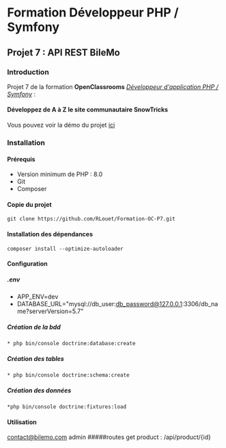 # Formation Développeur PHP / Symfony
## Projet 7 : API REST BileMo

### Introduction
Projet 7 de la formation **OpenClassrooms** [*Développeur d'application PHP / Symfony*](https://openclassrooms.com/fr/paths/59-developpeur-dapplication-php-symfony) :

#### Développez de A à Z le site communautaire SnowTricks

Vous pouvez voir la démo du projet [ici](https://snowtricks.romainlouet.fr/)

### Installation

#### Prérequis
*   Version minimum de PHP : 8.0
*   Git
*   Composer

#### Copie du projet
`git clone https://github.com/RLouet/Formation-OC-P7.git`

#### Installation des dépendances
`composer install --optimize-autoloader`

#### Configuration
##### .env
*   APP_ENV=dev
*   DATABASE_URL="mysql://db_user:db_password@127.0.0.1:3306/db_name?serverVersion=5.7"
##### Création de la bdd
    * php bin/console doctrine:database:create
##### Création des tables
    * php bin/console doctrine:schema:create
##### Création des données
    *php bin/console doctrine:fixtures:load
#### Utilisation
contact@bilemo.com
admin
#####routes
get product :
/api/product/{id}

